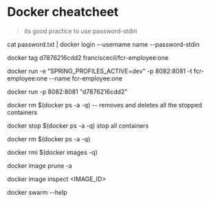 # Docker  cheatcheet 

> its good practice to use password-stdin

cat password.txt | docker login --username name --password-stdin

docker tag d7876216cdd2 franciscecil/fcr-employee:one


docker run -e "SPRING_PROFILES_ACTIVE=dev" -p 8082:8081 -t fcr-employee:one --name fcr-employee:one

docker run -p 8082:8081 "d7876216cdd2"

docker rm $(docker ps -a -q) -- removes and deletes all the stopped containers


docker stop $(docker ps -a -q) stop all containers

docker rm $(docker ps -a -q)

docker rmi $(docker images -q)

docker image prune -a

docker image inspect <IMAGE_ID>
 
docker swarm --help



